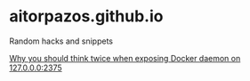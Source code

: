 # aitorpazos.github.io

Random hacks and snippets

[Why you should think twice when exposing Docker daemon on 127.0.0.0:2375](docker_non_tls_check/index.htm)
